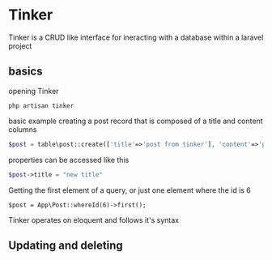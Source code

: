 # Tinker

Tinker is a CRUD like interface for ineracting with a database within a laravel project
## basics

opening Tinker
```
php artisan tinker
```

basic example
creating a post record that is composed of a title and content columns

```php
$post = table\post::create(['title'=>'post from tinker'], 'content'=>'php content from tinker'])
```

properties can be accessed like this
```php
$post->title = "new title"
```

Getting the first element of a query, or just one element where the id is 6
```
$post = App\Post::whereId(6)->first();
```

Tinker operates on eloquent and follows it's syntax

## Updating and deleting 






